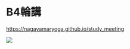 # B4輪講

https://nagayamaryoga.github.io/study_meeting

![](http://chart.apis.google.com/chart?cht=qr&chs=160x160&chl=https%3A%2F%2Fnagayamaryoga.github.io%2Fstudy_meeting)
